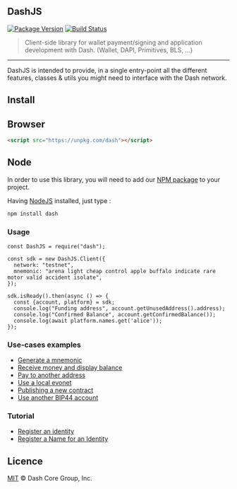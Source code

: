 ## DashJS

[![Package Version](https://img.shields.io/github/package-json/v/dashevo/dashjs.svg?&style=flat-square)](https://www.npmjs.org/package/dash)
[![Build Status](https://img.shields.io/travis/com/dashevo/dashjs.svg?branch=master&style=flat-square)](https://travis-ci.com/dashevo/dashjs)

> Client-side library for wallet payment/signing and application development with Dash. (Wallet, DAPI, Primitives, BLS, ...)

---

DashJS is intended to provide, in a single entry-point all the different features, classes & utils you might need to interface with the Dash network.

## Install

## Browser 

```html
<script src="https://unpkg.com/dash"></script>
```

## Node

In order to use this library, you will need to add our [NPM package](https://www.npmjs.com/dash) to your project.

Having [NodeJS](https://nodejs.org/) installed, just type :

```bash
npm install dash
```

### Usage 

```
const DashJS = require("dash");

const sdk = new DashJS.Client({
  network: "testnet",
  mnemonic: "arena light cheap control apple buffalo indicate rare motor valid accident isolate",
});

sdk.isReady().then(async () => {
  const {account, platform} = sdk;
  console.log("Funding address", account.getUnusedAddress().address);
  console.log("Confirmed Balance", account.getConfirmedBalance());
  console.log(await platform.names.get('alice'));
});
```


### Use-cases examples
- [Generate a mnemonic](/examples/generate-a-new-mnemonic.md) 
- [Receive money and display balance](/examples/receive-money-and-check-balance.md) 
- [Pay to another address](/examples/pay-to-another-address.md) 
- [Use a local evonet](/examples/use-local-evonet.md) 
- [Publishing a new contract](/examples/publishing-a-new-contract.md) 
- [Use another BIP44 account](/examples/use-different-account.md) 
    
### Tutorial
- [Register an identity](https://dashplatform.readme.io/docs/tutorial-register-an-identity)
- [Register a Name for an Identity](https://dashplatform.readme.io/docs/tutorial-register-a-name-for-an-identity)
    

## Licence

[MIT](https://github.com/dashevo/dashjs/blob/master/LICENCE) © Dash Core Group, Inc.

